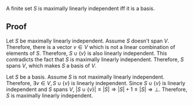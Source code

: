 A finite set $S$ is maximally linearly independent iff it is a basis.

## Proof

Let $S$ be maximally linearly independent. Assume $S$ doesn't span $V$.
Therefore, there is a vector $v \in V$ which is not a linear combination of elements of $S$.
Therefore, $S \cup \{v\}$ is also linearly independent.
This contradicts the fact that $S$ is maximally linearly independent.
Therefore, $S$ spans $V$, which makes $S$ a basis of $V$.

Let $S$ be a basis. Assume $S$ is not maximally linearly independent.
Therefore, $\exists v \in V, S \cup \{v\}$ is linearly independent.
Since $S \cup \{v\}$ is linearly independent and $S$ spans $V$,
$|S \cup \{v\}| \le |S| \Rightarrow |S| + 1 \le |S| \Rightarrow \bot$.
Therefore, $S$ is maximally linearly independent.
